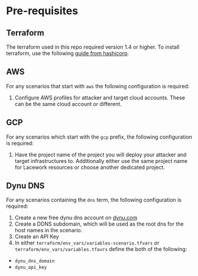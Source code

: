 # Pre-requisites

## Terraform

The terraform used in this repo required version 1.4 or higher. To install terraform, use the following [guide from hashicorp](https://developer.hashicorp.com/terraform/tutorials/aws-get-started/install-cli).

## AWS

For any scenarios that start with  `aws` the following configuration is required:

1. Configure AWS profiles for attacker and target cloud accounts. These can be the same cloud account or different.

## GCP

For any scenarios which start with the `gcp` prefix, the following configuration is required:

1. Have the project name of the project you will deploy your attacker and target infrastructures to. Additionally either use the same project name for Lacework resources or choose another dedicated project.

## Dynu DNS

For any scenarios containing the `dns` term, the following configuration is required:

1. Create a new free dynu dns account on [dynu.com](https://www.dynu.com/)
2. Create a DDNS subdomain, which will be used as the root dns for the host names in the scenario.
3. Create an API Key
4. In either `terraform/env_vars/variables-scenario.tfvars` or `terraform/env_vars/variables.tfavrs` define the both of the following:
* `dynu_dns_domain`
* `dynu_api_key`
